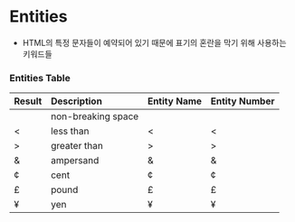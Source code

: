# Entities
- HTML의 특정 문자들이 예약되어 있기 때문에 표기의 혼란을 막기 위해 사용하는 키워드들

### Entities Table

| Result | Description | Entity Name | Entity Number |
| :--- | :--- | :--- | :--- |
|  | non-breaking space | &nbsp; | &#160; |
| < | less than | &lt; | &#60; |
| > | greater than | &gt; | &#62; |
| & | ampersand | &amp; | &#38; |
| ¢ | cent | &cent; | &#162; |
| £ | pound | &pound; | &#163; |
| ¥ | yen | &yen; | &#165; |
